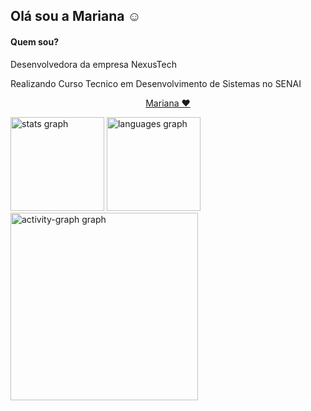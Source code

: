 ## Olá sou a Mariana ☺️
#### Quem sou?
Desenvolvedora da empresa NexusTech 

Realizando Curso Tecnico em Desenvolvimento de Sistemas no SENAI 
<p align="center">
  <a href="https://github.com/Marinsc13">
   Mariana ❤️
  </a>
</p>
<div align="left">
  <img src="https://github-readme-stats.vercel.app/api?username=Marinsc13&hide_title=false&hide_rank=false&show_icons=true&include_all_commits=true&count_private=true&disable_animations=false&theme=gruvbox_light&locale=en&hide_border=false&order=1" height="150" alt="stats graph"  />
  <img src="https://github-readme-stats.vercel.app/api/top-langs?username=brunograna&locale=en&hide_title=false&layout=compact&card_width=320&langs_count=5&theme=gruvbox_light&hide_border=true&order=2" height="150" alt="languages graph"  />
  <img src="https://github-readme-activity-graph.vercel.app/graph?username=Marinsc13&radius=16&theme=gruvbox&area=true&order=5&hide_title=false&hide_border=true" height="300" alt="activity-graph graph"  />
</div>





